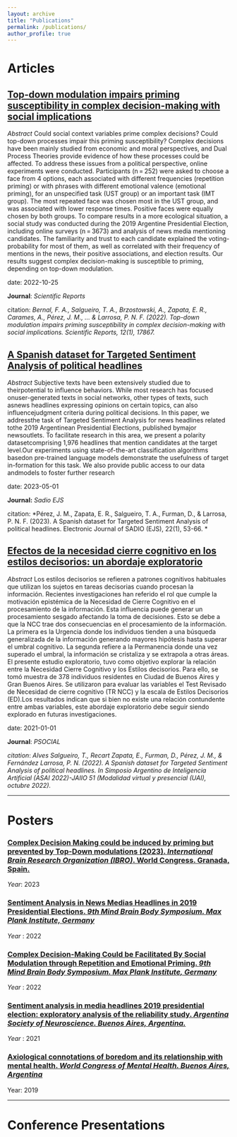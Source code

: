 ```yaml
---
layout: archive
title: "Publications"
permalink: /publications/
author_profile: true
---
```



# Articles 

## [Top-down modulation impairs priming susceptibility in complex decision-making with social implications](https://www.nature.com/articles/s41598-022-22707-x)

*Abstract*
 Could social context variables prime complex decisions? Could top-down processes impair this priming susceptibility? Complex decisions have been mainly studied from economic and moral perspectives, and Dual Process Theories provide evidence of how these processes could be affected. To address these issues from a political perspective, online experiments were conducted. Participants (n = 252) were asked to choose a face from 4 options, each associated with different frequencies (repetition priming) or with phrases with different emotional valence (emotional priming), for an unspecified task (UST group) or an important task (IMT group). The most repeated face was chosen most in the UST group, and was associated with lower response times. Positive faces were equally chosen by both groups. To compare results in a more ecological situation, a social study was conducted during the 2019 Argentine Presidential Election, including online surveys (n = 3673) and analysis of news media mentioning candidates. The familiarity and trust to each candidate explained the voting-probability for most of them, as well as correlated with their frequency of mentions in the news, their positive associations, and election results. Our results suggest complex decision-making is susceptible to priming, depending on top-down modulation.



 date: 2022-10-25


 **Journal**: *Scientific Reports*


 citation: *Bernal, F. A., Salgueiro, T. A., Brzostowski, A., Zapata, E. R., Carames, A., Pérez, J. M., ... & Larrosa, P. N. F. (2022). Top-down modulation impairs priming susceptibility in complex decision-making with social implications. Scientific Reports, 12(1), 17867.*

## [A Spanish dataset for Targeted Sentiment Analysis of political headlines]('https://publicaciones.sadio.org.ar/index.php/EJS/article/view/467)
*Abstract*
Subjective texts have been extensively studied due to theirpotential to influence behaviors. While most research has focused onuser-generated texts in social networks, other types of texts, such asnews headlines expressing opinions on certain topics, can also influencejudgment criteria during political decisions. In this paper, we addressthe task of Targeted Sentiment Analysis for news headlines related tothe 2019 Argentinean Presidential Elections, published bymajor newsoutlets. To facilitate research in this area, we present a polarity datasetcomprising 1,976 headlines that mention candidates at the target level.Our experiments using state-of-the-art classification algorithms basedon pre-trained language models demonstrate the usefulness of target in-formation for this task. We also provide public access to our data andmodels to foster further research


date: 2023-05-01



**Journal:** *Sadio EJS* 



citation: *Pérez, J. M., Zapata, E. R., Salgueiro, T. A., Furman, D., & Larrosa, P. N. F. (2023). A Spanish dataset for Targeted Sentiment Analysis of political headlines. Electronic Journal of SADIO (EJS), 22(1), 53-66.
*


## [Efectos de la necesidad cierre cognitivo en los estilos decisorios: un abordaje exploratorio]('https://publicaciones.sadio.org.ar/index.php/EJS/article/view/467)
*Abstract*
Los estilos decisorios se refieren a patrones cognitivos habituales que utilizan los sujetos en tareas decisorias cuando procesan la información. Recientes investigaciones han referido el rol que cumple la motivación epistémica de la Necesidad de Cierre Cognitivo en el procesamiento de la información. Esta influencia puede generar un procesamiento sesgado afectando la toma de decisiones. Esto se debe a que la NCC trae dos consecuencias en el procesamiento de la información. La primera es la Urgencia donde los individuos tienden a una búsqueda generalizada de la información generando mayores hipótesis hasta superar el umbral cognitivo. La segunda refiere a la Permanencia donde una vez superado el umbral, la información se cristaliza y se extrapola a otras áreas. El presente estudio exploratorio, tuvo como objetivo explorar la relación entre la Necesidad Cierre Cognitivo y los Estilos decisorios. Para ello, se tomó muestra de 378 individuos residentes en Ciudad de Buenos Aires y Gran Buenos Aires. Se utilizaron para evaluar las variables el Test Revisado de Necesidad de cierre cognitivo (TR NCC) y la escala de Estilos Decisorios (ED).Los resultados indican que si bien no existe una relación contundente entre ambas variables, este abordaje exploratorio debe seguir siendo explorado en futuras investigaciones.


date: 2021-01-01


**Journal**: *PSOCIAL*


*citation*: *Alves Salgueiro, T., Recart Zapata, E., Furman, D., Pérez, J. M., & Fernández Larrosa, P. N. (2022). A Spanish dataset for Targeted Sentiment Analysis of political headlines. In Simposio Argentino de Inteligencia Artificial (ASAI 2022)-JAIIO 51 (Modalidad virtual y presencial (UAI), octubre 2022).*

---
# Posters
### [Complex Decision Making could be induced by priming but prevented by Top-Down modulations (2023). *International Brain Research Organization (IBRO)*. World Congress. Granada, Spain.](https://www.ibroneuroreports.org/article/S2667-2421(23)01772-4/fulltext)
*Year*: 2023
### [Sentiment Analysis in News Medias Headlines in 2019 Presidential Elections. *9th Mind Brain Body Symposium. Max Plank Institute, Germany*](https://www.cbs.mpg.de/1921946/b17_recart.pdf)



*Year* : 2022

### [Complex Decision-Making Could be Facilitated By Social Modulation through Repetition and Emotional Priming. *9th Mind Brain Body Symposium. Max Plank Institute, Germany*](https://www.cbs.mpg.de/1921764/a19_fernandez.pdf)



*Year* : 2022

### [Sentiment analysis in media headlines 2019 presidential election: exploratory analysis of the reliability study. *Argentina Society of Neuroscience. Buenos Aires, Argentina.*](https://saneurociencias.org.ar/wp-content/uploads/2023/07/EBOOK2021.pdf)




*Year* : 2021

### [Axiological connotations of boredom and its relationship with mental health. *World Congress of Mental Health. Buenos Aires, Argentina*]()



Year: 2019

---
# Conference Presentations 
